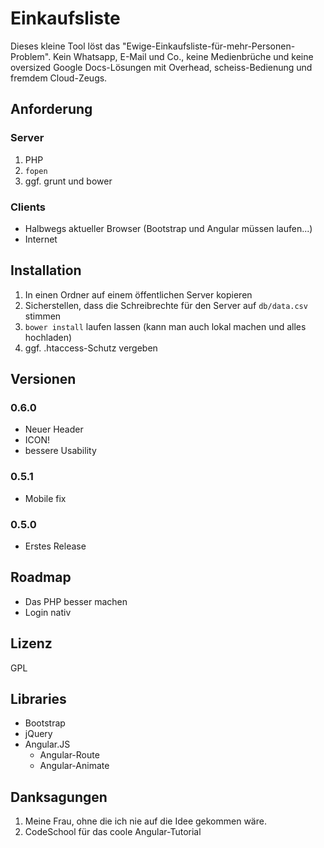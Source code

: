 # Einkaufsliste

Dieses kleine Tool löst das "Ewige-Einkaufsliste-für-mehr-Personen-Problem". Kein Whatsapp, E-Mail und Co., keine Medienbrüche und keine oversized Google Docs-Lösungen mit Overhead, scheiss-Bedienung und fremdem Cloud-Zeugs.

## Anforderung

### Server

 1. PHP
 2. `fopen`
 3. ggf. grunt und bower

### Clients

* Halbwegs aktueller Browser (Bootstrap und Angular müssen laufen...)
* Internet

## Installation

 1. In einen Ordner auf einem öffentlichen Server kopieren
 2. Sicherstellen, dass die Schreibrechte für den Server auf `db/data.csv` stimmen
 3. `bower install` laufen lassen (kann man auch lokal machen und alles hochladen)
 4. ggf. .htaccess-Schutz vergeben

## Versionen

### 0.6.0

* Neuer Header
* ICON!
* bessere Usability

### 0.5.1

* Mobile fix

### 0.5.0

* Erstes Release

## Roadmap

* Das PHP besser machen
* Login nativ

## Lizenz

GPL

## Libraries

* Bootstrap
* jQuery
* Angular.JS
    * Angular-Route
    * Angular-Animate

## Danksagungen

1. Meine Frau, ohne die ich nie auf die Idee gekommen wäre.
2. CodeSchool für das coole Angular-Tutorial